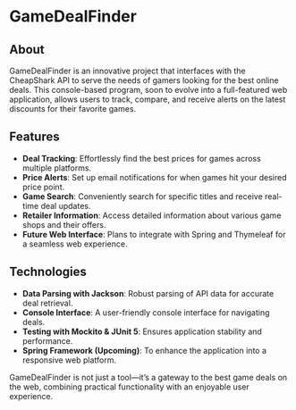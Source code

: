 # GameDealFinder

## About

GameDealFinder is an innovative project that interfaces with the CheapShark API to serve the needs of gamers looking for the best online deals. This console-based program, soon to evolve into a full-featured web application, allows users to track, compare, and receive alerts on the latest discounts for their favorite games.

## Features

- **Deal Tracking**: Effortlessly find the best prices for games across multiple platforms.
- **Price Alerts**: Set up email notifications for when games hit your desired price point.
- **Game Search**: Conveniently search for specific titles and receive real-time deal updates.
- **Retailer Information**: Access detailed information about various game shops and their offers.
- **Future Web Interface**: Plans to integrate with Spring and Thymeleaf for a seamless web experience.

## Technologies

- **Data Parsing with Jackson**: Robust parsing of API data for accurate deal retrieval.
- **Console Interface**: A user-friendly console interface for navigating deals.
- **Testing with Mockito & JUnit 5**: Ensures application stability and performance.
- **Spring Framework (Upcoming)**: To enhance the application into a responsive web platform.

GameDealFinder is not just a tool—it’s a gateway to the best game deals on the web, combining practical functionality with an enjoyable user experience.
